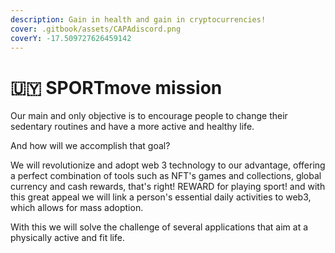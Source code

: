 ```yaml
---
description: Gain in health and gain in cryptocurrencies!
cover: .gitbook/assets/CAPAdiscord.png
coverY: -17.509727626459142
---
```


# 🇺🇾 SPORTmove mission

&#x20;Our main and only objective is to encourage people to change their sedentary routines and have a more active and healthy life.

And how will we accomplish that goal?

We will revolutionize and adopt web 3 technology to our advantage, offering a perfect combination of tools such as NFT's games and collections, global currency and cash rewards, that's right! REWARD for playing sport! and with this great appeal we will link a person's essential daily activities to web3, which allows for mass adoption.

With this we will solve the challenge of several applications that aim at a physically active and fit life.

